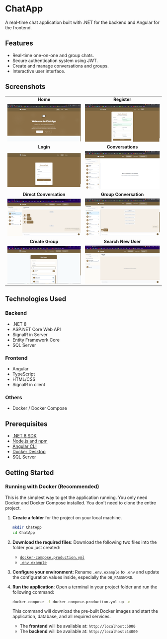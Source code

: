 # ChatApp

A real-time chat application built with .NET for the backend and Angular for the frontend.

## Features

- Real-time one-on-one and group chats.
- Secure authentication system using JWT.
- Create and manage conversations and groups.
- Interactive user interface.

## Screenshots

<table>
  <tr>
    <td align="center"><strong>Home</strong></td>
    <td align="center"><strong>Register</strong></td>
  </tr>
  <tr>
    <td><img src="assets/app-screenshots/home.png" alt="Home Page" width="400"/></td>
    <td><img src="assets/app-screenshots/register.png" alt="Register Page" width="400"/></td>
  </tr>
  <tr>
    <td align="center"><strong>Login</strong></td>
    <td align="center"><strong>Conversations</strong></td>
  </tr>
  <tr>
    <td><img src="assets/app-screenshots/login.png" alt="Login Page" width="400"/></td>
    <td><img src="assets/app-screenshots/conversations.png" alt="Conversations Page" width="400"/></td>
  </tr>
  <tr>
    <td align="center"><strong>Direct Conversation</strong></td>
    <td align="center"><strong>Group Conversation</strong></td>
  </tr>
  <tr>
    <td><img src="assets/app-screenshots/direct-conversation-window.png" alt="Direct Conversation Window" width="400"/></td>
    <td><img src="assets/app-screenshots/group-conversation-window.png" alt="Group Conversation Window" width="400"/></td>
  </tr>
  <tr>
    <td align="center"><strong>Create Group</strong></td>
    <td align="center"><strong>Search New User</strong></td>
  </tr>
  <tr>
    <td><img src="assets/app-screenshots/create-group.png" alt="Create Group Page" width="400"/></td>
    <td><img src="assets/app-screenshots/search-new-user.png" alt="Search New User Page" width="400"/></td>
  </tr>
</table>

## Technologies Used

### Backend

- .NET 8
- ASP.NET Core Web API
- SignalR in Server
- Entity Framework Core
- SQL Server

### Frontend

- Angular
- TypeScript
- HTML/CSS
- SignalR in client

### Others

- Docker / Docker Compose

## Prerequisites

- [.NET 8 SDK](https://dotnet.microsoft.com/download/dotnet/8.0)
- [Node.js and npm](https://nodejs.org/)
- [Angular CLI](https://angular.io/cli)
- [Docker Desktop](https://www.docker.com/products/docker-desktop)
- [SQL Server](https://www.microsoft.com/sql-server/sql-server-downloads)



## Getting Started

### Running with Docker (Recommended)

This is the simplest way to get the application running. You only need Docker and Docker Compose installed. You don't need to clone the entire project.

1.  **Create a folder** for the project on your local machine.
    ```bash
    mkdir ChatApp
    cd ChatApp
    ```

2.  **Download the required files**:
    Download the following two files into the folder you just created:
    - [`docker-compose.production.yml`](https://raw.githubusercontent.com/HaazemHassan/ChatApp/main/docker-compose.production.yml)
    - [`.env.example`](https://raw.githubusercontent.com/HaazemHassan/ChatApp/main/.env.example)

3.  **Configure your environment**:
    Rename `.env.example` to `.env` and update the configuration values inside, especially the `DB_PASSWORD`.

4.  **Run the application**:
    Open a terminal in your project folder and run the following command:
    ```bash
    docker-compose -f docker-compose.production.yml up -d
    ```
    This command will download the pre-built Docker images and start the application, database, and all required services.

    - The **frontend** will be available at: `http://localhost:5000` 
    - The **backend** will be available at: `http://localhost:44000`
